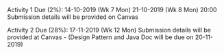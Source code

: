 Activity 1 Due (2%): 14-10-2019 (Wk 7 Mon) 21-10-2019 (Wk 8 Mon) 20:00 Submission details will be provided on Canvas

Activity 2 Due (28%): 17-11-2019 (Wk 12 Mon) Submission details will be provided at Canvas - (Design Pattern and Java Doc will be due on 20-11-2019)